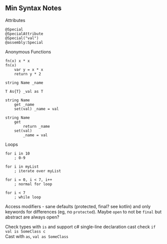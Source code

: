 ## Min Syntax Notes

Attributes
```
@Special
@SpecialAttribute
@Special("val")
@assembly:Special
```

Anonymous Functions
```
fn(x) x * x
fn(x)
    var y = x * x
    return y * 2

string Name _name

T As{T} _val as T

string Name
    get _name
    set(val) _name = val

string Name
    get
        return _name
    set(val)
        _name = val
```

Loops
```
for i in 10
    ; 0-9

for i in myList
    ; iterate over myList

for i = 0, i < 7, i++
    ; normal for loop

for i < 7
    ; while loop
```

Access modifiers - sane defaults (protected, final? see kotlin) and only keywords for differences (eg, no `protected`). Maybe `open` to not be `final` but abstract are always open?

Check types with `is` and support c# single-line declaration cast check `if val is SomeClass c`  
Cast with `as`, `val as SomeClass`